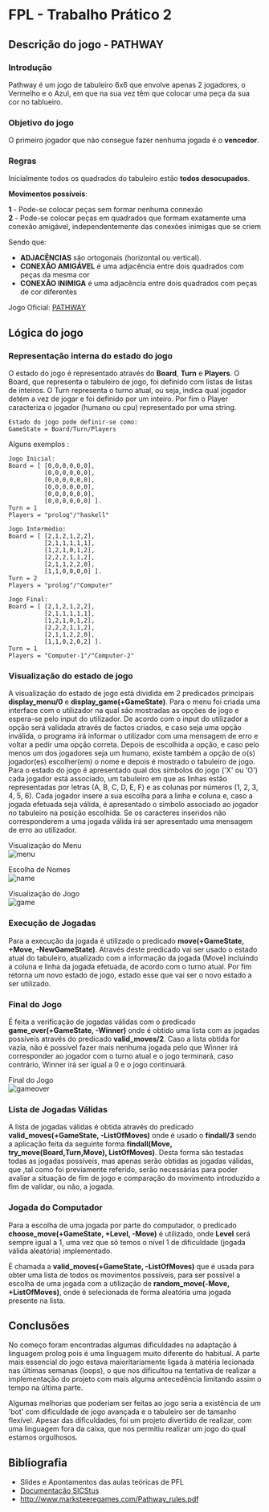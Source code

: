 # FPL - Trabalho Prático 2

## Descrição do jogo - PATHWAY

### Introdução

Pathway é um jogo de tabuleiro 6x6 que envolve apenas 2 jogadores, o Vermelho e o Azul, em que na sua vez têm que colocar uma peça da sua cor no tablueiro.

### Objetivo do jogo

O primeiro jogador que não consegue fazer nenhuma jogada é o **vencedor**.

### Regras

Inicialmente todos os quadrados do tabuleiro estão **todos desocupados**.  

**Movimentos possíveis**:

**1** - Pode-se colocar peças sem formar nenhuma connexão  
**2** - Pode-se colocar peças em quadrados que formam exatamente uma conexão amigável, independentemente das conexões inimigas que se criem

Sendo que:
 - **ADJACÊNCIAS** são ortogonais (horizontal ou vertical).
 - **CONEXÃO AMIGÁVEL** é uma adjacência entre dois quadrados com peças da mesma cor
 - **CONEXÂO INIMIGA** é uma adjacência entre dois quadrados com peças de cor diferentes

 Jogo Oficial: [PATHWAY](http://www.marksteeregames.com/Pathway_rules.pdf)


## Lógica do jogo

### Representação interna do estado do jogo

O estado do jogo é representado através do **Board**, **Turn** e **Players**.  O Board, que representa o tabuleiro de jogo, foi definido com listas de listas de inteiros. O Turn representa o turno atual, ou seja, indica qual jogador detém a vez de jogar e foi definido por um inteiro. Por fim o Player caracteriza o jogador (humano ou cpu) representado por uma string.
  
``` 
Estado do jogo pode definir-se como:
GameState = Board/Turn/Players
``` 
Alguns exemplos :
```
Jogo Inicial:  
Board = [ [0,0,0,0,0,0], 
          [0,0,0,0,0,0],
          [0,0,0,0,0,0], 
          [0,0,0,0,0,0],
          [0,0,0,0,0,0],
          [0,0,0,0,0,0] ]. 
Turn = 1  
Players = "prolog"/"haskell"

Jogo Intermédio:  
Board = [ [2,1,2,1,2,2],
          [2,1,1,1,1,1],
          [1,2,1,0,1,2],
          [2,2,2,1,1,2], 
          [2,1,1,2,2,0], 
          [1,1,0,0,0,0] ].
Turn = 2
Players = "prolog"/"Computer"

Jogo Final:  
Board = [ [2,1,2,1,2,2], 
          [2,1,1,1,1,1],
          [1,2,1,0,1,2], 
          [2,2,2,1,1,2],
          [2,1,1,2,2,0], 
          [1,1,0,2,0,2] ].
Turn = 1
Players = "Computer-1"/"Computer-2"
``` 

### Visualização do estado de jogo

A visualização do estado de jogo está dividida em 2 predicados principais **display_menu/0** e **display_game(+GameState)**. Para o menu foi criada uma interface com o utilizador na qual são mostradas as opções de jogo e espera-se pelo input do utilizador. De acordo com o input do utilizador a opção será validada através de factos criados, e caso seja uma opção inválida, o programa irá informar o utilizador com uma mensagem de erro e voltar a pedir uma opção correta. Depois de escolhida a opção, e caso pelo menos um dos jogadores seja um humano, existe também a opção de o(s) jogador(es) escolher(em) o nome e depois é mostrado o tabuleiro de jogo. Para o estado do jogo é apresentado qual dos símbolos do jogo ('X' ou 'O') cada jogador está associado, um tabuleiro em que as linhas estão representadas por letras (A, B, C, D, E, F) e as colunas por números (1, 2, 3, 4, 5, 6). Cada jogador insere a sua escolha para a linha e coluna e, caso a jogada efetuada seja válida, é apresentado o símbolo associado ao jogador no tabuleiro na posição escolhida. Se os caracteres inseridos não corresponderem a uma jogada válida irá ser apresentado uma mensagem de erro ao utilizador.
 
Visualização do Menu  
![menu](img/menu_view.png)

Escolha de Nomes  
![name](img/names.png)

Visualização do Jogo  
![game](img/game_view.png)


### Execução de Jogadas

Para a execução da jogada é utilizado o predicado **move(+GameState, +Move, -NewGameState)**. Através deste predicado vai ser usado o estado atual do tabuleiro, atualizado com a informação da jogada (Move) incluindo a coluna e linha da jogada efetuada, de acordo com o turno atual. Por fim retorna um novo estado de jogo, estado esse que vai ser o novo estado a ser utilizado.

### Final do Jogo

É feita a verificação de jogadas válidas com o predicado **game_over(+GameState, -Winner)** onde é obtido uma lista com as jogadas possíveis através do predicado **valid_moves/2**. Caso a lista obtida for vazia, não é possível fazer mais nenhuma jogada pelo que Winner irá corresponder ao jogador com o turno atual e o jogo terminará, caso contrário, Winner irá ser igual a 0 e o jogo continuará.

Final do Jogo  
![gameover](img/gameover.png)

### Lista de Jogadas Válidas

A lista de jogadas válidas é obtida através do predicado **valid_moves(+GameState, -ListOfMoves)** onde é usado o **findall/3** sendo a aplicação feita da seguinte forma **findall(Move, try_move(Board,Turn,Move), ListOfMoves)**. Desta forma são testadas todas as jogadas possíveis, mas apenas serão obtidas as jogadas válidas, que ,tal como foi previamente referido, serão necessárias para poder avaliar a situação de fim de jogo e comparação do movimento introduzido a fim de validar, ou não, a jogada. 

### Jogada do Computador

Para a escolha de uma jogada por parte do computador, o predicado **choose_move(+GameState, +Level, -Move)** é utilizado, onde **Level** será sempre igual a 1, uma vez que só temos o nível 1 de dificuldade (jogada válida aleatória) implementado.

É chamada a **valid_moves(+GameState, -ListOfMoves)** que é usada para obter uma lista de todos os movimentos possíveis, para ser possível a escolha de uma jogada com a utilização de **random_move(-Move, +ListOfMoves)**, onde é selecionada de forma aleatória uma jogada presente na lista.

## Conclusões

No começo foram encontradas algumas dificuldades na adaptação à linguagem prolog pois é uma linguagem muito diferente do habitual. A parte mais essencial do jogo estava maioritariamente ligada à matéria lecionada nas últimas semanas (loops), o que nos dificultou na tentativa de realizar a implementação do projeto com mais alguma antecedência limitando assim o tempo na última parte. 

Algumas melhorias que poderiam ser feitas ao jogo seria a existência de um 'bot' com dificuldade de jogo avançada e o tabuleiro ser de tamanho flexível. Apesar das dificuldades, foi um projeto divertido de realizar, com uma linguagem fora da caixa, que nos permitiu realizar um jogo do qual estamos orgulhosos.

## Bibliografia
- Slides e Apontamentos das aulas teóricas de PFL
- [Documentação SICStus](https://sicstus.sics.se/documentation.html)
- http://www.marksteeregames.com/Pathway_rules.pdf